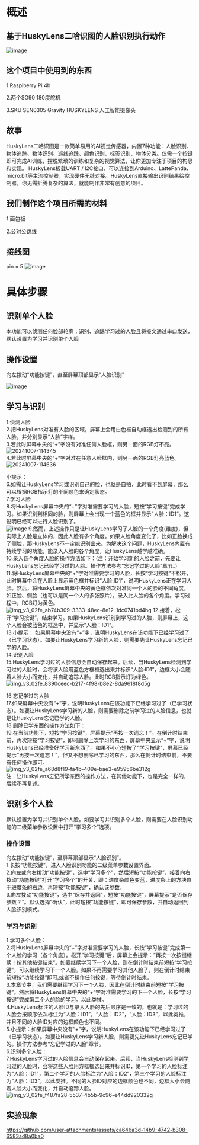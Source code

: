 # 概述
## 基于HuskyLens二哈识图的人脸识别执行动作  

![image](https://github.com/user-attachments/assets/bbcac29d-61a0-4449-b8e4-802ab2219394)  

## 这个项目中使用到的东西  

1.Raspiberry Pi 4b

2.两个SG90 180度舵机  

3.SKU SEN0305 Gravity HUSKYLENS 人工智能摄像头  

## 故事

HuskyLens二哈识图是一款简单易用的AI视觉传感器，内置7种功能：人脸识别、物体追踪、物体识别、巡线追踪、颜色识别、标签识别、物体分类。仅需一个按键即可完成AI训练，摆脱繁琐的训练和复杂的视觉算法，让你更加专注于项目的构思和实现。
HuskyLens板载UART / I2C接口，可以连接到Arduino、LattePanda、micro:bit等主流控制器，实现硬件无缝对接。HuskyLens直接输出识别结果给控制器，你无需折腾复杂的算法，就能制作非常有创意的项目。

## 我们制作这个项目所需的材料  

1.面包板  

2.公对公跳线  

## 接线图  

pin = 5
![image](https://github.com/user-attachments/assets/df503f5a-dc7c-4d03-a8d5-83a25c7e8dd5)  

# 具体步骤  

## 识别单个人脸  

本功能可以侦测任何脸部轮廓；识别、追踪学习过的人脸且将报文通过串口发送，默认设置为学习并识别单个人脸   

## 操作设置
向左拨动“功能按键”，直至屏幕顶部显示“人脸识别”  

![image](https://github.com/user-attachments/assets/2eab2d1a-0bd6-4bd8-bd0a-97f085720a72)

## 学习与识别  

1.侦测人脸  
2.把HuskyLens对准有人脸的区域，屏幕上会用白色框自动框选出检测到的所有人脸，并分别显示“人脸”字样。  
3.若此时屏幕中央的“+”字没有对准任何人脸框，则另一面的RGB灯不亮。  
![20241007-114345](https://github.com/user-attachments/assets/c1626f97-f7bb-49cb-ba92-48b0db50d8f7)  
4.若此时屏幕中央的“+”字对准在任意人脸框内，则另一面的RGB灯亮蓝色。  
![20241007-114636](https://github.com/user-attachments/assets/21beacd0-79ce-494b-9319-d9f310597c54)  

小提示：  
6.如需让HuskyLens学习或识别自己的脸，也就是自拍，此时看不到屏幕，那么可以根据RGB指示灯的不同颜色来确定状态。  
7.学习人脸  
8.将HuskyLens屏幕中央的“+”字对准需要学习的人脸，短按“学习按键”完成学习。如果识别到相同的脸，则屏幕上会出现一个蓝色的框并显示”人脸：ID1“。这说明已经可以进行人脸识别了。  
![image](https://github.com/user-attachments/assets/bb135796-e733-4171-8215-20f7497f9eab)
9.然而，上述操作只是让HuskyLens学习了人脸的一个角度(维度)，但实际上人脸是立体的，因此人脸有多个角度。如果人脸角度变化了，比如正脸换成了侧脸，那HuskyLens不一定能识别出来。为解决这个问题，HuskyLens内置有持续学习的功能，能录入人脸的各个角度，让HuskyLens越学越准确。  
10.录入各个角度人脸的操作方法如下：(注：开始学习新的人脸之前，先要让HuskyLens忘记已经学习过的人脸。操作方法参考“忘记学过的人脸”章节。)  
11.将HuskyLens屏幕中央的“+”字对准需要学习的人脸，长按“学习按键”不松开，此时屏幕中会在人脸上显示黄色框并标识“人脸:ID1”，说明HuskyLens正在学习人脸。然后，将HuskyLens屏幕中央的黄色框依次对准同一个人的脸的不同角度，如正脸、侧脸（也可以是同一个人的多张照片），录入此人脸的各个角度。学习过程中，RGB灯为黄色。  
![img_v3_02fe_ab74b309-3333-48ec-8e12-1dc0741bd4bg](https://github.com/user-attachments/assets/7423f070-8223-466f-bfa8-b207719a97f5)
12.接着，松开“学习按键”，结束学习。如果HuskyLens识别到学习过的人脸，则屏幕上，这个人脸会被蓝色的框选中，并显示”人脸：ID1“。  
13.小提示： 如果屏幕中央没有“+”字，说明HuskyLens在该功能下已经学习过了（已学习状态）。如要让HuskyLens学习新的人脸，则需要先让HuskyLens忘记已学的人脸。  
14.识别人脸  
15.HuskyLens学习过的人脸信息会自动保存起来。后续，当HuskyLens检测到学习过的人脸时，会将该人脸用蓝色方框框选出来并标识“人脸:ID1”，边框大小会随着人脸大小而变化，并自动追踪人脸。此时RGB指示灯为绿色。  
![img_v3_02fe_8390ceec-b217-4f98-b8e2-8da9618f8d5g](https://github.com/user-attachments/assets/684f911e-875f-4edd-8eac-7bc3368301dd)

16.忘记学过的人脸  
17.如果屏幕中央没有“+”字，说明HuskyLens在该功能下已经学习过了（已学习状态）。如要让HuskyLens学习新的人脸，则需要删除之前学习过的人脸信息，也就是让HuskyLens忘记已学的人脸。  
18.删除已学东西的操作方法如下：  
19.在当前功能下，短按“学习按键”，屏幕提示“再按一次遗忘！”。在倒计时结束前，再次短按“学习按键”，即可删除上次学习的东西，屏幕中央显示“+”字，说明HuskyLens已经准备好学习新东西了。如果不小心短按了“学习按键”，屏幕已经提示“再按一次遗忘！”，但又不想删除已学习的东西，那么在倒计时结束前，不要有任何操作即可。  
![img_v3_02fe_a68d8f19-fa4b-409e-bae3-e95956be312g](https://github.com/user-attachments/assets/d8ea337d-bd4a-4879-9574-f548e4da07a0)  
注：让HuskyLens忘记所学东西的操作方法，在其他功能下，也是完全一样的，后续不再复述。

## 识别多个人脸
默认设置为学习并识别单个人脸。如要学习并识别多个人脸，则需要在人脸识别功能的二级菜单参数设置中打开“学习多个”选项。  
### 操作设置
向左拨动“功能按键”，至屏幕顶部显示“人脸识别”。  
1.长按“功能按键”，进入人脸识别功能的二级菜单参数设置界面。  
2.向左或向右拨动“功能按键”，选中“学习多个”，然后短按“功能按键”，接着向右拨动“功能按键”打开“学习多个”的开关，即：进度条颜色变蓝，进度条上的方块位于进度条的右边。再短按“功能按键”，确认该参数。  
3.向左拨动“功能按键”，选中“保存并返回“，短按”功能按键“，屏幕提示”是否保存参数？“。默认选择”确认“，此时短按”功能按键“，即可保存参数，并自动返回到人脸识别模式。  
### 学习与识别
1.学习多个人脸：  
2.将HuskyLens屏幕中央的“+”字对准需要学习的人脸，长按“学习按键”完成第一个人脸的学习（各个角度）。松开”学习按键“后，屏幕上会提示：”再按一次按键继续！按其他按键结束“。如要继续学习下一个人脸，则在倒计时结束前短按“学习按键”，可以继续学习下一个人脸。如果不再需要学习其他人脸了，则在倒计时结束前短按”功能按键”即可,或者不操作任何按键，等待倒计时结束。  
3.本章节中，我们需要继续学习下一个人脸，因此在倒计时结束前短按“学习按键”。然后将HuskyLens屏幕中央的“+”字对准需要学习的下一个人脸，长按“学习按键”完成第二个人的脸的学习。以此类推。  
4.HuskyLens标注的人脸ID与录入人脸的先后顺序是一致的，也就是：学习过的人脸会按顺序依次标注为“人脸：ID1”，“人脸：ID2”，“人脸：ID3”，以此类推，并且不同的人脸ID对应的边框颜色也不同。  
5.小提示：如果屏幕中央没有“+”字，说明HuskyLens在该功能下已经学习过了（已学习状态）。如要让HuskyLens学习新人脸，则需要先让HuskyLens忘记已学的。操作方法参考“忘记学过的人脸”章节。  
6.识别多个人脸：  
7.HuskyLens学习过的人脸信息会自动保存起来。后续，当HuskyLens检测到学习过的人脸时，会将这些人脸用方框框选出来并标识ID，第一个学习的人脸标注为“人脸：ID1”，第二个学习的人脸标注为“人脸：ID2”，第三个学习的人脸标注为“人脸：ID3”，以此类推。不同的人脸ID对应的边框颜色也不同，边框大小会随着人脸大小而变化，并自动追踪人脸。  
![img_v3_02fe_f487fa28-5537-4b5b-9c96-e44dd920332g](https://github.com/user-attachments/assets/886c1760-5007-4f0c-a8ee-7a09ad2f247f)
## 实验现象
https://github.com/user-attachments/assets/ca646a3d-14b9-4742-b308-6583ad8a0ba0




